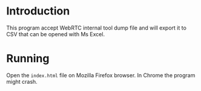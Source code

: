 # Introduction
This program accept WebRTC internal tool dump file and will export it to CSV that 
can be opened with Ms Excel.

# Running
Open the `index.html` file on Mozilla Firefox browser. In Chrome the program might 
crash.
